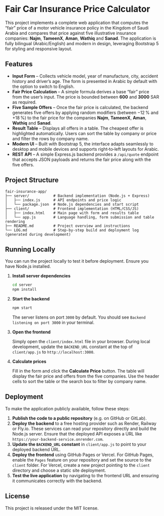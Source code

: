 # Fair Car Insurance Price Calculator

This project implements a complete web application that computes the “fair” price of a motor vehicle insurance policy in the Kingdom of Saudi Arabia and compares that price against five illustrative insurance companies: **Najm**, **TameenX**, **Aman**, **Wathiq** and **Sanad**.  The application is fully bilingual (Arabic/English) and modern in design, leveraging Bootstrap 5 for styling and responsive layout.

## Features

* **Input Form** – Collects vehicle model, year of manufacture, city, accident history and driver’s age.  The form is presented in Arabic by default with the option to switch to English.
* **Fair Price Calculation** – A simple formula derives a base “fair” price from the user’s input.  The price is bounded between **600** and **3000** SAR as required.
* **Five Sample Offers** – Once the fair price is calculated, the backend generates five offers by applying random modifiers (between −12 % and +18 %) to the fair price for the companies **Najm**, **TameenX**, **Aman**, **Wathiq** and **Sanad**.
* **Result Table** – Displays all offers in a table.  The cheapest offer is highlighted automatically.  Users can sort the table by company or price and filter the rows by company name.
* **Modern UI** – Built with Bootstrap 5, the interface adapts seamlessly to desktop and mobile devices and supports right‑to‑left layouts for Arabic.
* **REST API** – A simple Express.js backend provides a `/api/quote` endpoint that accepts JSON payloads and returns the fair price along with the five offers.

## Project Structure

```
fair-insurance-app/
├── server/           # Backend implementation (Node.js + Express)
│   ├── index.js      # API endpoints and price logic
│   └── package.json  # Node.js dependencies and start script
├── client/           # Frontend implementation (HTML/CSS/JS)
│   ├── index.html    # Main page with form and results table
│   └── app.js        # Language handling, form submission and table rendering
├── README.md         # Project overview and instructions
└── LOG.md            # Step‑by‑step build and deployment log (generated during development)
```

## Running Locally

You can run the project locally to test it before deployment.  Ensure you have Node.js installed.

1. **Install server dependencies**

   ```bash
   cd server
   npm install
   ```

2. **Start the backend**

   ```bash
   npm start
   ```

   The server listens on port `3000` by default.  You should see `Backend listening on port 3000` in your terminal.

3. **Open the frontend**

   Simply open the `client/index.html` file in your browser.  During local development, update the `BACKEND_URL` constant at the top of `client/app.js` to `http://localhost:3000`.

4. **Calculate prices**

   Fill in the form and click the **Calculate Price** button.  The table will display the fair price and offers from the five companies.  Use the header cells to sort the table or the search box to filter by company name.

## Deployment

To make the application publicly available, follow these steps:

1. **Publish the code to a public repository** (e.g. on GitHub or GitLab).
2. **Deploy the backend** to a free hosting provider such as Render, Railway or Fly.io.  These services can read your repository directly and build the Node.js server.  Ensure that the deployed API exposes a URL like `https://your-backend-service.onrender.com`.
3. **Update the `BACKEND_URL` constant** in `client/app.js` to point to your deployed backend URL.
4. **Deploy the frontend** using GitHub Pages or Vercel.  For GitHub Pages, enable the `Pages` feature on your repository and set the source to the `client` folder.  For Vercel, create a new project pointing to the `client` directory and choose a static site deployment.
5. **Test the live application** by navigating to the frontend URL and ensuring it communicates correctly with the backend.

## License

This project is released under the MIT license.
